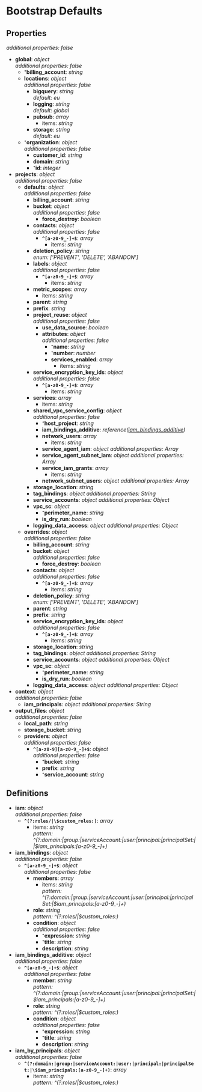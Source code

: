 # Bootstrap Defaults

<!-- markdownlint-disable MD036 -->

## Properties

*additional properties: false*

- **global**: *object*
  <br>*additional properties: false*
  - ⁺**billing_account**: *string*
  - **locations**: *object*
    <br>*additional properties: false*
    - **bigquery**: *string*
      <br>*default: eu*
    - **logging**: *string*
      <br>*default: global*
    - **pubsub**: *array*
      - items: *string*
    - **storage**: *string*
      <br>*default: eu*
  - ⁺**organization**: *object*
    <br>*additional properties: false*
    - **customer_id**: *string*
    - **domain**: *string*
    - ⁺**id**: *integer*
- **projects**: *object*
  <br>*additional properties: false*
  - **defaults**: *object*
    <br>*additional properties: false*
    - **billing_account**: *string*
    - **bucket**: *object*
      <br>*additional properties: false*
      - **force_destroy**: *boolean*
    - **contacts**: *object*
      <br>*additional properties: false*
      - **`^[a-z0-9_-]+$`**: *array*
        - items: *string*
    - **deletion_policy**: *string*
      <br>*enum: ['PREVENT', 'DELETE', 'ABANDON']*
    - **labels**: *object*
      <br>*additional properties: false*
      - **`^[a-z0-9_-]+$`**: *array*
        - items: *string*
    - **metric_scopes**: *array*
      - items: *string*
    - **parent**: *string*
    - **prefix**: *string*
    - **project_reuse**: *object*
      <br>*additional properties: false*
      - **use_data_source**: *boolean*
      - **attributes**: *object*
        <br>*additional properties: false*
        - ⁺**name**: *string*
        - ⁺**number**: *number*
        - **services_enabled**: *array*
          - items: *string*
    - **service_encryption_key_ids**: *object*
      <br>*additional properties: false*
      - **`^[a-z0-9_-]+$`**: *array*
        - items: *string*
    - **services**: *array*
      - items: *string*
    - **shared_vpc_service_config**: *object*
      <br>*additional properties: false*
      - ⁺**host_project**: *string*
      - **iam_bindings_additive**: *reference([iam_bindings_additive](#refs-iam_bindings_additive))*
      - **network_users**: *array*
        - items: *string*
      - **service_agent_iam**: *object*
        *additional properties: Array*
      - **service_agent_subnet_iam**: *object*
        *additional properties: Array*
      - **service_iam_grants**: *array*
        - items: *string*
      - **network_subnet_users**: *object*
        *additional properties: Array*
    - **storage_location**: *string*
    - **tag_bindings**: *object*
      *additional properties: String*
    - **service_accounts**: *object*
      *additional properties: Object*
    - **vpc_sc**: *object*
      - ⁺**perimeter_name**: *string*
      - **is_dry_run**: *boolean*
    - **logging_data_access**: *object*
      *additional properties: Object*
  - **overrides**: *object*
    <br>*additional properties: false*
    - **billing_account**: *string*
    - **bucket**: *object*
      <br>*additional properties: false*
      - **force_destroy**: *boolean*
    - **contacts**: *object*
      <br>*additional properties: false*
      - **`^[a-z0-9_-]+$`**: *array*
        - items: *string*
    - **deletion_policy**: *string*
      <br>*enum: ['PREVENT', 'DELETE', 'ABANDON']*
    - **parent**: *string*
    - **prefix**: *string*
    - **service_encryption_key_ids**: *object*
      <br>*additional properties: false*
      - **`^[a-z0-9_-]+$`**: *array*
        - items: *string*
    - **storage_location**: *string*
    - **tag_bindings**: *object*
      *additional properties: String*
    - **service_accounts**: *object*
      *additional properties: Object*
    - **vpc_sc**: *object*
      - ⁺**perimeter_name**: *string*
      - **is_dry_run**: *boolean*
    - **logging_data_access**: *object*
      *additional properties: Object*
- **context**: *object*
  <br>*additional properties: false*
  - **iam_principals**: *object*
    *additional properties: String*
- **output_files**: *object*
  <br>*additional properties: false*
  - **local_path**: *string*
  - **storage_bucket**: *string*
  - **providers**: *object*
    <br>*additional properties: false*
    - **`^[a-z0-9][a-z0-9_-]+$`**: *object*
      <br>*additional properties: false*
      - ⁺**bucket**: *string*
      - **prefix**: *string*
      - ⁺**service_account**: *string*

## Definitions

- **iam**<a name="refs-iam"></a>: *object*
  <br>*additional properties: false*
  - **`^(?:roles/|\$custom_roles:)`**: *array*
    - items: *string*
      <br>*pattern: ^(?:domain:|group:|serviceAccount:|user:|principal:|principalSet:||\$iam_principals:[a-z0-9_-]+)*
- **iam_bindings**<a name="refs-iam_bindings"></a>: *object*
  <br>*additional properties: false*
  - **`^[a-z0-9_-]+$`**: *object*
    <br>*additional properties: false*
    - **members**: *array*
      - items: *string*
        <br>*pattern: ^(?:domain:|group:|serviceAccount:|user:|principal:|principalSet:|\$iam_principals:[a-z0-9_-]+)*
    - **role**: *string*
      <br>*pattern: ^(?:roles/|\$custom_roles:)*
    - **condition**: *object*
      <br>*additional properties: false*
      - ⁺**expression**: *string*
      - ⁺**title**: *string*
      - **description**: *string*
- **iam_bindings_additive**<a name="refs-iam_bindings_additive"></a>: *object*
  <br>*additional properties: false*
  - **`^[a-z0-9_-]+$`**: *object*
    <br>*additional properties: false*
    - **member**: *string*
      <br>*pattern: ^(?:domain:|group:|serviceAccount:|user:|principal:|principalSet:|\$iam_principals:[a-z0-9_-]+)*
    - **role**: *string*
      <br>*pattern: ^(?:roles/|\$custom_roles:)*
    - **condition**: *object*
      <br>*additional properties: false*
      - ⁺**expression**: *string*
      - ⁺**title**: *string*
      - **description**: *string*
- **iam_by_principals**<a name="refs-iam_by_principals"></a>: *object*
  <br>*additional properties: false*
  - **`^(?:domain:|group:|serviceAccount:|user:|principal:|principalSet:|\$iam_principals:[a-z0-9_-]+)`**: *array*
    - items: *string*
      <br>*pattern: ^(?:roles/|\$custom_roles:)*
